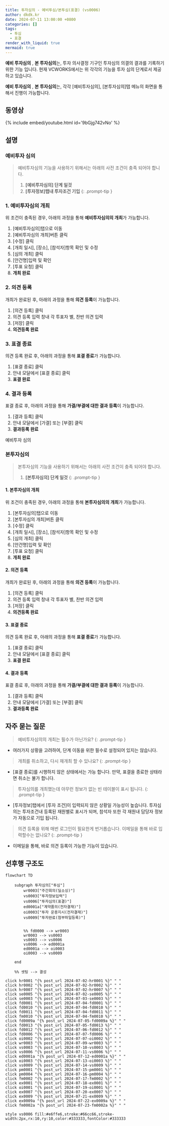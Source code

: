 ```yaml
---
title: 투자심의 - 예비투심/본투심(표결) (vs0006)
author: dkdk.kr
date: 2024-07-11 13:00:00 +0800
categories: []
tags:
  - 투심
  - 표결
render_with_liquid: true
mermaid: true
---
```

**예비 투자심의** , **본 투자심의**는,
투자 의사결정 기구인 투자심의 의결의 결과를 기록하기 위한 기능 입니다.
현재 VCWORKS에서는 위 각각의 기능을 투자 심의 단계로서 제공하고 있습니다.

**예비 투자심의** , **본 투자심의**는, 각각
[예비투자심의],  [본투자심의]탭 메뉴의 화면을 통해서 진행이 가능합니다.
## 동영상

{% include embed/youtube.html id='9bGjg742vNo' %}

## 설명

### 예비투자 심의

> 예비투자심의 기능을 사용하기 위해서는 아래의 사전 조건이 충족 되어야 합니다.
> 1. **[예비투자심의] 단계 일것**
> 2. **[투자정보]탭내 투자조건 기입**
{: .prompt-tip }
### 1. 예비투자심의 개최
위 조건이 충족된 경우, 아래의 과정을 통해
**예비투자심의의 개최**가 가능합니다.

1. [예비투자심의]탭으로 이동
2. [예비투자심의 개최]버튼 클릭
3. [수정] 클릭
4. [개최 일시], [장소], [참석자]항목 확인 및 수정
5. [심의 개최] 클릭
6. [안건명]입력 및 확인
7. [투표 요청] 클릭
8. **개최 완료**


### 2. 의견 등록
개최가 완료된 후, 아래의 과정을 통해
**의견 등록**이 가능합니다.

1. [의견 등록] 클릭
2. 의견 등록 입력 창내 각 투표자 별, 찬반 의견 입력 
3. [저장] 클릭
4. **의견등록 완료**

### 3. 표결 종료
의견 등록 완료 후, 아래의 과정을 통해
**표결 종료**가 가능합니다.

1. [표결 종료] 클릭
2. 안내 모달에서 [표결 종료] 클릭
3. **표결 완료**

### 4. 결과 등록
표결 종료 후, 아래의 과정을 통해
**가결/부결에 대한 결과 등록**이 가능합니다.

1. [결과 등록] 클릭
2. 안내 모달에서 [가결] 또는 [부결] 클릭
3. **결과등록 완료**

예비투자 심의

### 본투자심의

> 본투자심의 기능을 사용하기 위해서는 아래의 사전 조건이 충족 되어야 합니다.
> 1. **[본투자심의] 단계 일것**
{: .prompt-tip }
#### 1. 본투자심의 개최
위 조건이 충족된 경우, 아래의 과정을 통해
**본투자심의의 개최**가 가능합니다.

1. [본투자심의]탭으로 이동
2. [본투자심의 개최]버튼 클릭
3. [수정] 클릭
4. [개최 일시], [장소], [참석자]항목 확인 및 수정
5. [심의 개최] 클릭
6. [안건명]입력 및 확인
7. [투표 요청] 클릭
8. **개최 완료**
#### 2. 의견 등록
개최가 완료된 후, 아래의 과정을 통해
**의견 등록**이 가능합니다.

1. [의견 등록] 클릭
2. 의견 등록 입력 창내 각 투표자 별, 찬반 의견 입력 
3. [저장] 클릭
4. **의견등록 완료**
#### 3. 표결 종료
의견 등록 완료 후, 아래의 과정을 통해
**표결 종료**가 가능합니다.

1. [표결 종료] 클릭
2. 안내 모달에서 [표결 종료] 클릭
3. **표결 완료**
#### 4. 결과 등록
표결 종료 후, 아래의 과정을 통해
**가결/부결에 대한 결과 등록**이 가능합니다.

1. [결과 등록] 클릭
2. 안내 모달에서 [가결] 또는 [부결] 클릭
3. **결과등록 완료**



## 자주 묻는 질문

> 예비투자심의의 개최는 필수가 아닌가요?
{: .prompt-tip }

- 여러가지 상황을 고려하여, 단계 이동을 위한 필수로 설정되어 있지는 않습니다.

> 개최를 취소하고, 다시 재개최 할 수 있나요?
{: .prompt-tip }

- [표결 종료]를 시행하지 않은 상태에서는 가능 합니다. 만약, 표결을 종료한 상태라면 취소는 불가 합니다.

> 투자심의를 개최했는데 아무런 정보가 없는 빈 테이블이 표시 됩니다.
{: .prompt-tip }

- [투자정보]탭에서 [투자 조건]이 입력되지 않은 상황일 가능성이 높습니다. 투자심의는 투자조건내 등록된 재원별로 표시가 되며, 참석자 또한 각 재원내 담당자 정보가 자동으로 기입 됩니다.

> 의견 등록을 위해 매번 로그인이 필요한게 번거롭습니다. 이메일을 통해 바로 입력할수는 없나요?
{: .prompt-tip }

- 이메일을 통해, 바로 의견 등록이 가능한 기능이 있습니다. 

## 선후행 구조도

```mermaid
flowchart TD

    subgraph 투자심의["투심"]
        wr0003["주간회의(딜소싱)"]
        vs0003["투자정보입력"]
        vs0006["투자심의(표결)"]
        ed0001a["계약품의(전자결재)"]
        oi0003["투자 운용지시(전자결재)"]
        vs0009["투자완료(첨부파일등록)"]

        
        %% fd0000 --> wr0003
        wr0003 --> vs0003
        vs0003 --> vs0006
        vs0006 --> ed0001a
        ed0001a --> oi0003
        oi0003 --> vs0009

    end

    %% 셋팅 --> 결성
    
click hr0001 "{% post_url 2024-07-02-hr0001 %}" " "
click hr0002 "{% post_url 2024-07-02-hr0002 %}" " "
click hr0007 "{% post_url 2024-07-02-hr0007 %}" " "
click se0005 "{% post_url 2024-07-02-se0005 %}" " "
click se0003 "{% post_url 2024-07-03-se0003 %}" " "
click fd0001 "{% post_url 2024-07-04-fd0001 %}" " "
click fd0010 "{% post_url 2024-07-04-fd0010 %}" " "
click fd0011 "{% post_url 2024-07-04-fd0011 %}" " "
click fm0010 "{% post_url 2024-07-04-fm0010 %}" " "
click fd0009a "{% post_url 2024-07-05-fd0009a %}" " "
click fd0013 "{% post_url 2024-07-05-fd0013 %}" " "
click fd0012 "{% post_url 2024-07-06-fd0012 %}" " "
click fd0006 "{% post_url 2024-07-07-fd0006 %}" " "
click oi0002 "{% post_url 2024-07-07-oi0002 %}" " "
click wr0003 "{% post_url 2024-07-09-wr0003 %}" " "
click vs0003 "{% post_url 2024-07-10-vs0003 %}" " "
click vs0006 "{% post_url 2024-07-11-vs0006 %}" " "
click ed0001a "{% post_url 2024-07-12-ed0001a %}" " "
click oi0003 "{% post_url 2024-07-13-oi0003 %}" " "
click vs0009 "{% post_url 2024-07-14-vs0009 %}" " "
click pm0001 "{% post_url 2024-07-15-pm0001 %}" " "
click pm0004 "{% post_url 2024-07-16-pm0004 %}" " "
click fm0002 "{% post_url 2024-07-17-fm0002 %}" " "
click ex0001 "{% post_url 2024-07-18-ex0001 %}" " "
click oi0001 "{% post_url 2024-07-19-oi0001 %}" " "
click ex0007 "{% post_url 2024-07-20-ex0007 %}" " "
click ex0009 "{% post_url 2024-07-21-ex0009 %}" " "
click ex0009a "{% post_url 2024-07-22-ex0009a %}" " "
click fm0002a "{% post_url 2024-07-23-fm0002a %}" " "

style vs0006 fill:#e6ffe6,stroke:#66cc66,stroke-width:2px,rx:10,ry:10,color:#333333,fontColor:#333333

```
